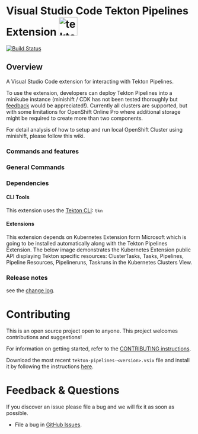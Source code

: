 # Visual Studio Code Tekton Pipelines Extension  <img src="images/tekton.png" alt="tekton" width="50"/>

[![Build Status](https://travis-ci.org/onyiny-ang/vscode-tekton.svg?branch=master)](https://travis-ci.org/onyiny-ang/vscode-tekton)

## Overview

A Visual Studio Code extension for interacting with Tekton Pipelines.

To use the extension, developers can deploy Tekton Pipelines into a minikube instance (minishift / CDK has not been tested thoroughly but [feedback](issues) would be appreciated!). Currently all clusters are supported, but with some limitations for OpenShift Online Pro where additional storage might be required to create more than two components.

For detail analysis of how to setup and run local OpenShift Cluster using minishift, please follow this wiki.


### Commands and features

### General Commands

### Dependencies

#### CLI Tools

This extension uses the [Tekton CLI](https://github.com/tektoncd/cli):  `tkn`

#### Extensions

This extension depends on Kubernetes Extension form Microsoft which is going to be installed automatically along with the Tekton Pipelines Extension. The below image demonstrates the Kubernetes Extension public API displaying Tekton specific resources: ClusterTasks, Tasks, Pipelines, Pipeline Resources, Pipelineruns, Taskruns in the Kubernetes Clusters View.

### Release notes
see the [change log](CHANGELOG.md).

Contributing
============
This is an open source project open to anyone. This project welcomes contributions and suggestions!

For information on getting started, refer to the [CONTRIBUTING instructions](CONTRIBUTING.md).

Download the most recent `tekton-pipelines-<version>.vsix` file and install it by following the instructions [here](https://code.visualstudio.com/docs/editor/extension-gallery#_install-from-a-vsix).

Feedback & Questions
====================
If you discover an issue please file a bug and we will fix it as soon as possible.
* File a bug in [GitHub Issues](https://github.com/redhat-developer/vscode-tekton/issues).



